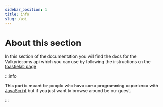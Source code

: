 ```yaml
---
sidebar_position: 1
title: info
slug: /api
---
```


# About this section

In this section of the documentation you will find the docs for the Valkyriecoms api which you can use by following the instructions on the [toastielab page](https://toastielab.dev/Valkyriecoms/-/packages/npm/valkyrie-js/0.0.24)


:::info

This part is meant for people who have some programming experience with [JavaScript](https://nodejs.org) but if you just want to browse around be our guest.

:::